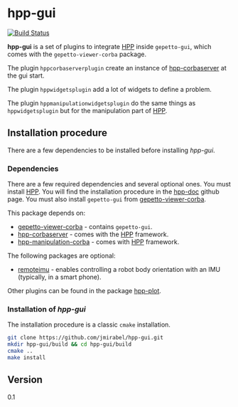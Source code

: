 # hpp-gui

[![Build Status](https://travis-ci.org/jmirabel/hpp-gui.svg?branch=master)](https://travis-ci.org/jmirabel/hpp-gui)

**hpp-gui** is a set of plugins to integrate [HPP] inside `gepetto-gui`, which comes with the `gepetto-viewer-corba` package.

The plugin `hppcorbaserverplugin` create an instance of [hpp-corbaserver] at the gui start.

The plugin `hppwidgetsplugin` add a lot of widgets to define a problem.

The plugin `hppmanipulationwidgetsplugin` do the same things as `hppwidgetsplugin` but for the manipulation part of [HPP].

## Installation procedure
There are a few dependencies to be installed before installing *hpp-gui*.

### Dependencies
There are a few required dependencies and several optional ones.
You must install [HPP]. You will find the installation procedure in the [hpp-doc] github page.
You must also install `gepetto-gui` from [gepetto-viewer-corba].

This package depends on:
* [gepetto-viewer-corba] - contains `gepetto-gui`.
* [hpp-corbaserver] - comes with the [HPP] framework.
* [hpp-manipulation-corba] - comes with [HPP] framework.

The following packages are optional:
* [remoteimu] - enables controlling a robot body orientation with an IMU (typically, in a smart phone).

Other plugins can be found in the package [hpp-plot].

### Installation of *hpp-gui*
The installation procedure is a classic `cmake` installation.

```sh
git clone https://github.com/jmirabel/hpp-gui.git
mkdir hpp-gui/build && cd hpp-gui/build
cmake ..
make install
```

## Version
0.1

[HPP]:http://projects.laas.fr/gepetto/index.php/Software/Hpp
[hpp-corbaserver]:https://github.com/humanoid-path-planner/hpp-corbaserver
[hpp-manipulation-corba]:https://github.com/humanoid-path-planner/hpp-manipulation-corba
[gepetto-viewer-corba]:https://github.com/humanoid-path-planner/gepetto-viewer-corba
[hpp-doc]:https://github.com/humanoid-path-planner/hpp-doc
[remoteimu]:https://github.com/jmirabel/remoteimu
[hpp-plot]:https://github.com/jmirabel/hpp-plot
